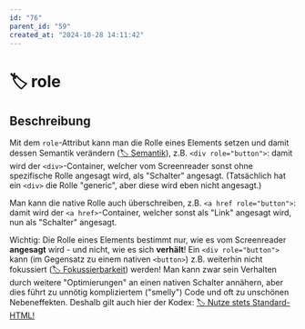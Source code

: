 ```yaml
---
id: "76"
parent_id: "59"
created_at: "2024-10-28 14:11:42"
---
```


# 🏷️ role

## Beschreibung

Mit dem `role`-Attribut kann man die Rolle eines Elements setzen und damit dessen Semantik verändern ([🏷️ Semantik](/de/tags/semantik)), z.B. `<div role="button">`: damit wird der `<div>`-Container, welcher vom Screenreader sonst ohne spezifische Rolle angesagt wird, als "Schalter" angesagt. (Tatsächlich hat ein `<div>` die Rolle "generic", aber diese wird eben nicht angesagt.)

Man kann die native Rolle auch überschreiben, z.B. `<a href role="button">`: damit wird der `<a href>`-Container, welcher sonst als "Link" angesagt wird, nun als "Schalter" angesagt.

Wichtig: Die Rolle eines Elements bestimmt nur, wie es vom Screenreader **angesagt** wird - und nicht, wie es sich **verhält**! Ein `<div role="button">` kann (im Gegensatz zu einem nativen `<button>`) z.B. weiterhin nicht fokussiert ([🏷️ Fokussierbarkeit](/de/tags/fokussierbarkeit)) werden! Man kann zwar sein Verhalten durch weitere "Optimierungen" an einen nativen Schalter annähern, aber dies führt zu unnötig kompliziertem ("smelly") Code und oft zu unschönen Nebeneffekten. Deshalb gilt auch hier der Kodex: [🏷️ Nutze stets Standard-HTML!](/de/tags/nutze-stets-standard-html)
